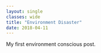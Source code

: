 ```yaml
---
layout: single
classes: wide
title: "Environment Disaster"
date: 2018-04-11
---
```


My first environment conscious post.